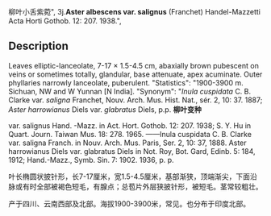 柳叶小舌紫菀",
3j.**Aster albescens var. salignus** (Franchet) Handel-Mazzetti Acta Horti Gothob. 12: 207. 1938.",

## Description
Leaves elliptic-lanceolate, 7-17 × 1.5-4.5 cm, abaxially brown pubescent on veins or sometimes totally, glandular, base attenuate, apex acuminate. Outer phyllaries narrowly lanceolate, puberulent.
  "Statistics": "1900-3900 m. Sichuan, NW and W Yunnan [N India].
  "Synonym": "*Inula cuspidata* C. B. Clarke var. *saligna* Franchet, Nouv. Arch. Mus. Hist. Nat., sér. 2, 10: 37. 1887; *Aster harrowianus* Diels var. *glabratus* Diels, p.p.
**柳叶变种**

var. salignus Hand. -Mazz. in Act. Hort. Gothob. 12: 207. 1938; S. Y. Hu in Quart. Journ. Taiwan Mus. 18: 278. 1965. ——Inula cuspidata C. B. Clarke var. saligna Franch. in Nouv. Arch. Mus. Paris, Ser. 2, 10: 37, 1888. Aster harrowianus Diels var. glabratus Diels in Not. Roy, Bot. Gard, Edinb. 5: 184, 1912; Hand.-Mazz., Symb. Sin. 7: 1902. 1936, p. p.

叶长椭圆状披针形，长7-17厘米，宽1.5-4.5厘米，基部渐狭，顶端渐尖，下面沿脉或有时全部被褐色短毛，有腺点；总苞片外层狭披针形，被短毛。茎常较粗壮。

产于四川、云南西部及北部。海拔1900-3900米，常见。也分布于印度北部。
